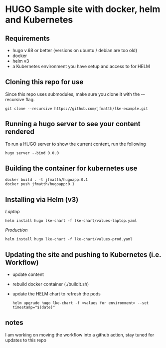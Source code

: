 # HUGO Sample site with docker, helm and Kubernetes

## Requirements
- hugo v.68 or better (versions on ubuntu / debian are too old)
- docker
- helm v3
- a Kubernetes environment you have setup and access to for HELM

## Cloning this repo for use
Since this repo uses submodules, make sure you clone it with the --recursive flag.

```
git clone --recursive https://github.com/jfmatth/lke-example.git
```

## Running a hugo server to see your content rendered

To run a HUGO server to show the current content, run the following

```
hugo server --bind 0.0.0
```

## Building the container for kubernetes use
```
docker build . -t jfmatth/hugoapp:0.1
docker push jfmatth/hugoapp:0.1
```
## Installing via Helm (v3)

*Laptop*
```
helm install hugo lke-chart -f lke-chart/values-laptop.yaml
```

*Production*
```
helm install hugo lke-chart -f lke-chart/values-prod.yaml
```

## Updating the site and pushing to Kubernetes (i.e. Workflow)
- update content 
- rebuild docker container (./buildit.sh)
- update the HELM chart to refresh the pods 
    
    ```
    helm upgrade hugo lke-chart -f <values for environment> --set timestamp="$(date)"
    ```

## notes

I am working on moving the workflow into a github action, stay tuned for updates to this repo